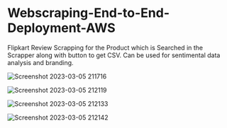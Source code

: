 # Webscraping-End-to-End-Deployment-AWS

Flipkart Review Scrapping for the Product which is Searched in the Scrapper along with button to get CSV.
Can be used for sentimental data analysis and branding.

![Screenshot 2023-03-05 211716](https://user-images.githubusercontent.com/99599732/222971803-43196144-b0ca-4b70-ac6e-479365ff955f.png)

![Screenshot 2023-03-05 212119](https://user-images.githubusercontent.com/99599732/222971828-3e8e4723-b83f-43cc-8860-ce63c89665c1.png)

![Screenshot 2023-03-05 212133](https://user-images.githubusercontent.com/99599732/222971825-08815809-4b54-40da-b4a5-53ddeaf091ca.png)

![Screenshot 2023-03-05 212142](https://user-images.githubusercontent.com/99599732/222971830-406df69b-deec-469b-8405-c6ac3c182d71.png)
